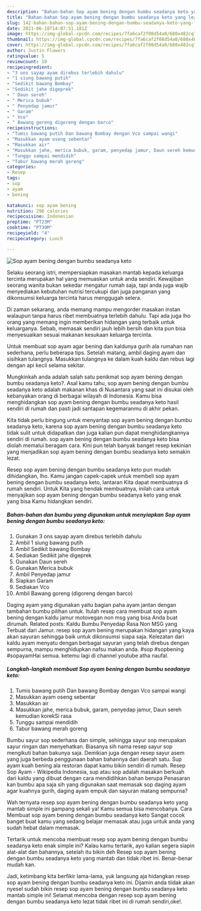 ```yaml
---
description: "Bahan-bahan Sop ayam bening dengan bumbu seadanya keto yang lezat Untuk Jualan"
title: "Bahan-bahan Sop ayam bening dengan bumbu seadanya keto yang lezat Untuk Jualan"
slug: 142-bahan-bahan-sop-ayam-bening-dengan-bumbu-seadanya-keto-yang-lezat-untuk-jualan
date: 2021-06-18T14:07:51.181Z
image: https://img-global.cpcdn.com/recipes/7fa6caf2f08d54a0/680x482cq70/sop-ayam-bening-dengan-bumbu-seadanya-keto-foto-resep-utama.jpg
thumbnail: https://img-global.cpcdn.com/recipes/7fa6caf2f08d54a0/680x482cq70/sop-ayam-bening-dengan-bumbu-seadanya-keto-foto-resep-utama.jpg
cover: https://img-global.cpcdn.com/recipes/7fa6caf2f08d54a0/680x482cq70/sop-ayam-bening-dengan-bumbu-seadanya-keto-foto-resep-utama.jpg
author: Justin Flowers
ratingvalue: 5
reviewcount: 10
recipeingredient:
- "3 ons sayap ayam direbus terlebih dahulu"
- "1 siung bawang putih"
- "Sedikit bawang Bombay"
- "Sedikit jahe digeprek"
- " Daun sereh"
- " Merica bubuk"
- " Penyedap jamur"
- " Garam"
- " Vco"
- " Bawang goreng digoreng dengan barco"
recipeinstructions:
- "Tumis bawang putih Dan bawang Bombay dengan Vco sampai wangi"
- "Masukkan ayam oseng sebentar"
- "Masukkan air"
- "Masukkan jahe, merica bubuk, garam, penyedap jamur, Daun sereh kemudian korekSi rasa"
- "Tunggu sampai mendidih"
- "Tabur bawang merah goreng"
categories:
- Resep
tags:
- sop
- ayam
- bening

katakunci: sop ayam bening 
nutrition: 298 calories
recipecuisine: Indonesian
preptime: "PT23M"
cooktime: "PT39M"
recipeyield: "4"
recipecategory: Lunch

---
```



![Sop ayam bening dengan bumbu seadanya keto](https://img-global.cpcdn.com/recipes/7fa6caf2f08d54a0/680x482cq70/sop-ayam-bening-dengan-bumbu-seadanya-keto-foto-resep-utama.jpg)

Selaku seorang istri, mempersiapkan masakan mantab kepada keluarga tercinta merupakan hal yang memuaskan untuk anda sendiri. Kewajiban seorang  wanita bukan sekedar mengatur rumah saja, tapi anda juga wajib menyediakan kebutuhan nutrisi tercukupi dan juga panganan yang dikonsumsi keluarga tercinta harus menggugah selera.

Di zaman  sekarang, anda memang mampu mengorder masakan instan walaupun tanpa harus ribet membuatnya terlebih dahulu. Tapi ada juga lho orang yang memang ingin memberikan hidangan yang terbaik untuk keluarganya. Sebab, memasak sendiri jauh lebih bersih dan kita pun bisa menyesuaikan sesuai makanan kesukaan keluarga tercinta. 

Untuk membuat sop ayam agar bening dan kaldunya gurih ala rumahan nan sederhana, perlu beberapa tips. Setelah matang, ambil daging ayam dan sisihkan tulangnya. Masukkan tulangnya ke dalam kuah kaldu dan rebus lagi dengan api kecil selama sekitar.

Mungkinkah anda adalah salah satu penikmat sop ayam bening dengan bumbu seadanya keto?. Asal kamu tahu, sop ayam bening dengan bumbu seadanya keto adalah makanan khas di Nusantara yang saat ini disukai oleh kebanyakan orang di berbagai wilayah di Indonesia. Kamu bisa menghidangkan sop ayam bening dengan bumbu seadanya keto hasil sendiri di rumah dan pasti jadi santapan kegemaranmu di akhir pekan.

Kita tidak perlu bingung untuk menyantap sop ayam bening dengan bumbu seadanya keto, karena sop ayam bening dengan bumbu seadanya keto tidak sulit untuk didapatkan dan juga kalian pun dapat menghidangkannya sendiri di rumah. sop ayam bening dengan bumbu seadanya keto bisa diolah memalui beragam cara. Kini pun telah banyak banget resep kekinian yang menjadikan sop ayam bening dengan bumbu seadanya keto semakin lezat.

Resep sop ayam bening dengan bumbu seadanya keto pun mudah dihidangkan, lho. Kamu jangan capek-capek untuk membeli sop ayam bening dengan bumbu seadanya keto, lantaran Kita dapat membuatnya di rumah sendiri. Untuk Kita yang hendak membuatnya, inilah cara untuk menyajikan sop ayam bening dengan bumbu seadanya keto yang enak yang bisa Kamu hidangkan sendiri.

<!--inarticleads1-->

##### Bahan-bahan dan bumbu yang digunakan untuk menyiapkan Sop ayam bening dengan bumbu seadanya keto:

1. Gunakan 3 ons sayap ayam direbus terlebih dahulu
1. Ambil 1 siung bawang putih
1. Ambil Sedikit bawang Bombay
1. Sediakan Sedikit jahe digeprek
1. Gunakan  Daun sereh
1. Gunakan  Merica bubuk
1. Ambil  Penyedap jamur
1. Siapkan  Garam
1. Sediakan  Vco
1. Ambil  Bawang goreng (digoreng dengan barco)


Daging ayam yang digunakan yaitu bagian paha ayam jantan dengan tambahan bumbu pilihan untuk. Itulah resep cara membuat sop ayam bening dengan kaldu jamur motovegan non msg yang bisa Anda buat dirumah. Related posts: Kaldu Bumbu Penyedap Rasa Non MSG yang Terbuat dari Jamur. resep sop ayam bening merupakan hidangan yang kaya akan sayuran sehingga baik untuk dikonsumsi siapa saja. Kelezatan dari kaldu ayam menyatu dengan berbagai sayuran yang telah direbus dengan sempurna, mampu menghidupkan nafsu makan anda. #sop #sopbening #sopayamHai semua. ketemu lagi di channel youtube atha naufal. 

<!--inarticleads2-->

##### Langkah-langkah membuat Sop ayam bening dengan bumbu seadanya keto:

1. Tumis bawang putih Dan bawang Bombay dengan Vco sampai wangi
1. Masukkan ayam oseng sebentar
1. Masukkan air
1. Masukkan jahe, merica bubuk, garam, penyedap jamur, Daun sereh kemudian korekSi rasa
1. Tunggu sampai mendidih
1. Tabur bawang merah goreng


Bumbu sayur sop sederhana dan simple, sehingga sayur sop merupakan sayur ringan dan menyehatkan. Biasanya sih nama resep sayur sop mengikuti bahan bakunya saja. Demikian juga dengan resep sayur asem yang juga berbeda penggunaan bahan bahannya dari daerah satu. Sup ayam kuah bening ala restoran dapat kamu bikin sendiri di rumah. Resep Sop Ayam - Wikipedia Indonesia, sup atau sop adalah masakan berkuah dari kaldu yang dibuat dengan cara mendidihkan bahan berupa Penasaran kan bumbu apa saja sih yang digunakan saat memasak sop daging ayam agar kuahnya gurih, daging ayam empuk dan sayuran matang sempurna? 

Wah ternyata resep sop ayam bening dengan bumbu seadanya keto yang mantab simple ini gampang sekali ya! Kamu semua bisa mencobanya. Cara Membuat sop ayam bening dengan bumbu seadanya keto Sangat cocok banget buat kamu yang sedang belajar memasak atau juga untuk anda yang sudah hebat dalam memasak.

Tertarik untuk mencoba membuat resep sop ayam bening dengan bumbu seadanya keto enak simple ini? Kalau kamu tertarik, ayo kalian segera siapin alat-alat dan bahannya, setelah itu bikin deh Resep sop ayam bening dengan bumbu seadanya keto yang mantab dan tidak ribet ini. Benar-benar mudah kan. 

Jadi, ketimbang kita berfikir lama-lama, yuk langsung aja hidangkan resep sop ayam bening dengan bumbu seadanya keto ini. Dijamin anda tiidak akan nyesel sudah bikin resep sop ayam bening dengan bumbu seadanya keto mantab simple ini! Selamat mencoba dengan resep sop ayam bening dengan bumbu seadanya keto lezat tidak ribet ini di rumah sendiri,oke!.


